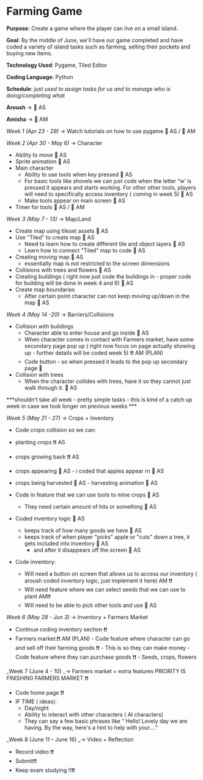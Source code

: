 # Farming Game

__Purpose__: 
Create a game where the player can live on a small island.

__Goal__: 
By the middle of June, we'll have our game completed and have coded a variety of island tasks such as farming, selling their pockets and buying new items. 

__Technology Used__: 
Pygame, Tiled Editor

__Coding Language__: 
Python

__Schedule__:
*just used to assign tasks for us and to manage who is doing/completing what*

 **Aroush** →  🦋 AS 
 
 **Amisha** →  🌷 AM

_Week 1 (Apr 23 - 29)_ → Watch tutorials on how to use pygame 🦋 AS / 🌷 AM

_Week 2 (Apr 30 - May 6)_ → Character
 - Ability to move  🦋 AS
 - Sprite animation 🦋 AS
 - Main character
     - Ability to use tools when key pressed 🦋 AS
     - For basic tools like shovels we can just code when the letter “w’ is pressed it appears and starts working. For other other tools, players will need to specifically        access inventory ( coming in week 5) 🦋 AS
     - Make tools appear on main screen 🦋 AS
 - Timer for tools 🦋 AS / 🌷 AM

_Week 3 (May 7 - 13)_  → Map/Land
 - Create map using tileset assets 🦋 AS
 - Use "Tiled" to create map 🦋 AS
     - Need to learn how to create different tile and object layers 🦋 AS
     - Learn how to connect "Tiled" map to code 🦋 AS
 - Creating moving map  🦋 AS
      - essentially map is not restricted to the screen dimensions 
 - Collisions with trees and flowers 🦋 AS
 - Creating buildings ( right now just code the buildings in - proper code for building will be done in week 4 and 6) 🦋 AS
 - Create map boundaries 
      - After certain point character can not keep moving up/down in the map 🦋 AS

_Week 4 (May 14 -20)_ → Barriers/Collisions 
 - Collision with buildings
      - Character able to enter house and go inside  🦋 AS
      - When character comes in contact with Farmers market, have some secondary page pop up ( right now focus on page actually showing up - further details will be coded  week 5) ❗❗ AM (PLAN)
      - Code button - so when pressed it leads to the pop up secondary page 🌷
 - Collision with trees
      - When the character collides with trees, have it so  they cannot just walk through it. 🦋 AS

***shouldn’t take all week - pretty simple tasks -  this is kind of a catch up week in case we took longer on previous weeks ***

_Week 5 (May 21 - 27)_ → Crops + Inventory 
 - Code crops collision so we can:
 - planting crops ❗❗ AS
 - crops growing back ❗❗ AS
 - crops appearing  🦋 AS
       - i coded that apples appear rn 🦋 AS
 - crops being harvested 🦋 AS
       -  harvesting animation 🦋 AS
 - Code in feature that we can use tools to mine crops 🦋 AS
      - They need certain amount of hits or something 🦋 AS
 - Coded inventory logic 🦋 AS
      - keeps track of how many goods we have 🦋 AS
      - keeps track of when player "picks" apple or "cuts" down a tree, it gets included into inventory 🦋 AS
           - and after it disappears off the screen 🦋 AS
    
 - Code inventory:
      - Will need a button on screen that allows us to access our inventory ( aroush coded inventory logic, just implement it here) AM ❗❗
      - Will need feature where we can select seeds that we can use to plant AM❗❗
      - Will need to be able to pick other tools and use 🦋 AS

_Week 6 (May 28 - Jun 3)_ →  Inventory + Farmers Market
 - Continue coding inventory section ❗❗
- Farmers market:❗❗ AM (PLAN)
      - Code feature where character can go and sell off their farming goods ❗❗
      - This is so they can make money
      - Code feature where they can purchase goods ❗❗
        - Seeds, crops, flowers 

_Week 7 (June 4 - 10) _→ Farmers market + extra features 
PRIORITY IS FINISHING FARMERS MARKET ❗❗
 - Code home page ❗❗
 - IF TIME ( ideas):
      - Day/night 
      - Ability to interact with other characters ( AI characters) 
      - They can say a few basic phrases like “ Hello! Lovely day we are having. By the way, here's a hint to help with your….” 

_Week 8 (June 11 - June 16) _→ Video + Reflection 
 - Record video ❗❗
 - Submit❗❗
 - Keep exam studying !!❗❗
